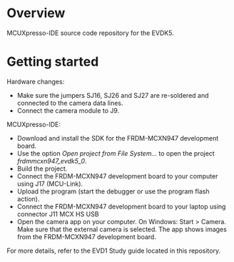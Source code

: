 Overview
========
MCUXpresso-IDE source code repository for the EVDK5.

Getting started
===============
Hardware changes:
- Make sure the jumpers SJ16, SJ26 and SJ27 are re-soldered and connected to the
  camera data lines.
- Connect the camera module to J9.

MCUXpresso-IDE:
- Download and install the SDK for the FRDM-MCXN947 development board.
- Use the option *Open project from File System...* to open the project
  *frdmmcxn947_evdk5_0*.
- Build the project.
- Connect the FRDM-MCXN947 development board to your computer using J17 (MCU-Link).
- Upload the program (start the debugger or use the program flash action).
- Connect the FRDM-MCXN947 development board to your laptop using connector J11 
  MCX HS USB
- Open the camera app on your computer. On Windows: Start > Camera. Make sure that
  the external camera is selected. The app shows images from the FRDM-MCXN947 
  development board.

For more details, refer to the EVD1 Study guide located in this repository.
